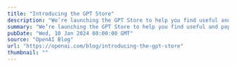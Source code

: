 ```yaml
---
title: "Introducing the GPT Store"
description: "We’re launching the GPT Store to help you find useful and popular custom versions of ChatGPT."
summary: "We’re launching the GPT Store to help you find useful and popular custom versions of ChatGPT."
pubDate: "Wed, 10 Jan 2024 08:00:00 GMT"
source: "OpenAI Blog"
url: "https://openai.com/blog/introducing-the-gpt-store"
thumbnail: ""
---
```


